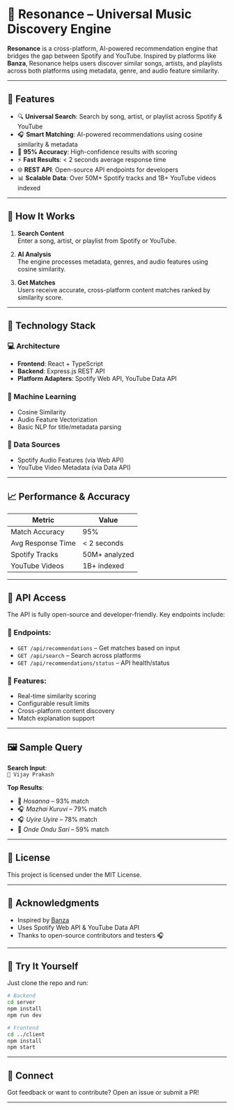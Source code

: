 # 🎵 Resonance – Universal Music Discovery Engine

**Resonance** is a cross-platform, AI-powered recommendation engine that bridges the gap between Spotify and YouTube. Inspired by platforms like **Banza**, Resonance helps users discover similar songs, artists, and playlists across both platforms using metadata, genre, and audio feature similarity.

---

## 🚀 Features

- 🔍 **Universal Search**: Search by song, artist, or playlist across Spotify & YouTube  
- 🎧 **Smart Matching**: AI-powered recommendations using cosine similarity & metadata  
- 🧠 **95% Accuracy**: High-confidence results with scoring  
- ⚡ **Fast Results**: < 2 seconds average response time  
- 🌐 **REST API**: Open-source API endpoints for developers  
- 📊 **Scalable Data**: Over 50M+ Spotify tracks and 1B+ YouTube videos indexed  

---

## 📌 How It Works

1. **Search Content**  
   Enter a song, artist, or playlist from Spotify or YouTube.

2. **AI Analysis**  
   The engine processes metadata, genres, and audio features using cosine similarity.

3. **Get Matches**  
   Users receive accurate, cross-platform content matches ranked by similarity score.

---

## 🧠 Technology Stack

### 💻 Architecture
- **Frontend**: React + TypeScript  
- **Backend**: Express.js REST API  
- **Platform Adapters**: Spotify Web API, YouTube Data API  

### 🧪 Machine Learning
- Cosine Similarity  
- Audio Feature Vectorization  
- Basic NLP for title/metadata parsing  

### 🔗 Data Sources
- Spotify Audio Features (via Web API)  
- YouTube Video Metadata (via Data API)  

---

## 📈 Performance & Accuracy

| Metric            | Value           |
|-------------------|-----------------|
| Match Accuracy    | 95%             |
| Avg Response Time | < 2 seconds     |
| Spotify Tracks    | 50M+ analyzed   |
| YouTube Videos    | 1B+ indexed     |

---

## 🔌 API Access

The API is fully open-source and developer-friendly. Key endpoints include:

### 🔑 Endpoints:
- `GET /api/recommendations` – Get matches based on input  
- `GET /api/search` – Search across platforms  
- `GET /api/recommendations/status` – API health/status  

### 🧰 Features:
- Real-time similarity scoring  
- Configurable result limits  
- Cross-platform content discovery  
- Match explanation support  

---

## 🖼 Sample Query

**Search Input**:  
`🎤 Vijay Prakash`

**Top Results**:
- 🎥 *Hosanna* – 93% match  
- 🎧 *Mazhai Kuruvi* – 79% match  
- 🎧 *Uyire Uyire* – 78% match  
- 🎥 *Onde Ondu Sari* – 59% match  

---


## 📜 License

This project is licensed under the MIT License.

---

## 🙌 Acknowledgments

- Inspired by [Banza](https://banza.ai)  
- Uses Spotify Web API & YouTube Data API  
- Thanks to open-source contributors and testers 🎧

---

## 🚀 Try It Yourself

Just clone the repo and run:

```bash
# Backend
cd server
npm install
npm run dev

# Frontend
cd ../client
npm install
npm start
```

---

## 🔗 Connect

Got feedback or want to contribute? Open an issue or submit a PR!

---
